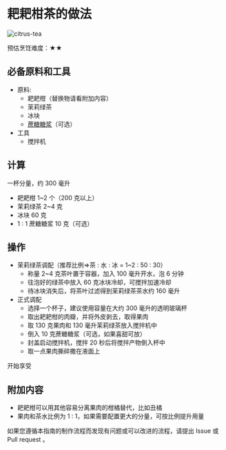# 耙耙柑茶的做法

![citrus-tea](IMG-20240913214335997.jpg)

预估烹饪难度：★★

## 必备原料和工具

- 原料:
  - 耙耙柑（替换物请看附加内容）
  - 茉莉绿茶
  - 冰块
  - [蔗糖糖浆](蔗糖糖浆.md)（可选）
- 工具
  - 搅拌机

## 计算

一杯分量，约 300 毫升

- 耙耙柑 1~2 个（200 克以上）
- 茉莉绿茶 2~4 克
- 冰块 60 克
- 1 : 1 蔗糖糖浆 10 克（可选）

## 操作

- 茉莉绿茶调配（推荐比例=>茶 : 水 : 冰 = 1~2 : 50 : 30）
  - 称量 2~4 克茶叶置于容器，加入 100 毫升开水，泡 6 分钟
  - 往泡好的绿茶中放入 60 克冰块冷却，可搅拌加速冷却
  - 待冰块消失后，将茶叶过滤得到茉莉绿茶茶水约 160 毫升
- 正式调配
  - 选择一个杯子，建议使用容量在大约 300 毫升的透明玻璃杯
  - 取出耙耙柑的肉瓣，并将外皮剥去，取得果肉
  - 取 130 克果肉和 130 毫升茉莉绿茶放入搅拌机中
  - 倒入 10 克蔗糖糖浆（可选，如果喜甜可放）
  - 封盖启动搅拌机，搅拌 20 秒后将搅拌产物倒入杯中
  - 取一点果肉撕碎撒在液面上

开始享受

## 附加内容

- 耙耙柑可以用其他容易分离果肉的柑橘替代，比如丑橘
- 果肉和茶水比例为 1 : 1，如果需要配置更大的分量，可按比例提升用量

如果您遵循本指南的制作流程而发现有问题或可以改进的流程，请提出 Issue 或 Pull request 。
